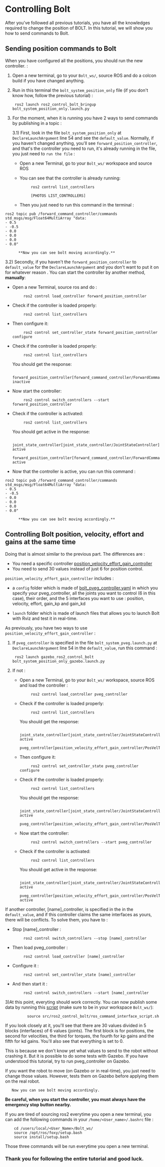 # Controlling Bolt

After you've followed all previous tutorials, you have all the knowledges required to change the position of BOLT.
In this tutorial, we will show you how to send commands to Bolt.

## Sending position commands to Bolt
When you have configured all the positions, you should run the new controller. :

1) Open a new terminal, go to your `Bolt_ws/`, source ROS and do a colcon build if you have changed anything.


2) Run in this terminal the `bolt_system_position_only` file (if you don't know how, follow the previous tutorial) :

        ros2 launch ros2_control_bolt_bringup bolt_system_position_only.launch.py

3) For the moment, when it is running you have 2 ways to send commands by publishing in a topic :

   3.1) First, look in the file `bolt_system_position_only` at `DeclareLaunchArgument` line 54 and see the `default_value`. Normally, if you haven't changed anything, you'll see `forward_position_controller`, and that's the controller you need to run, it's already running in the file, you just need to `run the file` :

   - Open a new Terminal, go to your `Bolt_ws/` workspace and source ROS

   - You can see that the controller is already running:

              ros2 control list_controllers

              [PHOTOS LIST_CONTROLLERS]

   - Then you just need to run this command in the terminal :

```
ros2 topic pub /forward_command_controller/commands std_msgs/msg/Float64MultiArray "data:
- 0.5
- -0.5
- 0.0
- 0.0
- 0.0
- 0.0"
```

          **Now you can see bolt moving accordingly.**

   3.2) Secondly, if you haven't the `forward_position_controller` to `default_value` for the `DeclareLaunchArgument` and you don't want to put it on for whatever reason . You can start the controller by another method, **manually**:
      
   - Open a new Terminal, source ros and do :

              ros2 control load_controller forward_position_controller

   - Check if the controller is loaded properly:

              ros2 control list_controllers

   - Then configure it:

              ros2 control set_controller_state forward_position_controller configure

   - Check if the controller is loaded properly:

              ros2 control list_controllers

       You should get the response:

              forward_position_controller[forward_command_controller/ForwardCommandController] inactive

   - Now start the controller:

              ros2 control switch_controllers --start forward_position_controller

   - Check if the controller is activated:

              ros2 control list_controllers

       You should get active in the response:

              joint_state_controller[joint_state_controller/JointStateController] active
              forward_position_controller[forward_command_controller/ForwardCommandController] active

   - Now that the controller is active, you can run this command :

```
ros2 topic pub /forward_command_controller/commands std_msgs/msg/Float64MultiArray "data:
- 0.5
- -0.5
- 0.0
- 0.0
- 0.0
- 0.0"
```

          **Now you can see bolt moving accordingly.**
          
## Controlling Bolt position, velocity, effort and gains at the same time

Doing that is almost similar to the previous part. The differences are :
   - You need a specific controller [position_velocity_effort_gain_controller](https://github.com/stack-of-tasks/ros2_control_bolt/tree/master/position_velocity_effort_gain_controller)
   - You need to send 30 values instead of just 6 for position control.

`position_velocity_effort_gain_controller` includes :

   - a `config` folder which is made of [bolt_pveg_controller.yaml](https://github.com/stack-of-tasks/ros2_control_bolt/blob/master/position_velocity_effort_gain_controller/config/bolt_pveg_controller.yaml) in which you specify 
     your pveg_controller, all the joints you want to control (6 in this case), their order, and the 5 interfaces you want to use : position, velocity, effort, gain_kp and gain_kd
   
   - `launch` folder which is made of launch files that allows you to launch Bolt with Rviz and test it in real-time.
   
As previously, you have two ways to use `position_velocity_effort_gain_controller` :

1) If `pveg_controller` is specified in the file `bolt_system_pveg.launch.py` at `DeclareLaunchArgument` line 54 in the `default_value`, run this command :

        ros2 launch gazebo_ros2_control_bolt bolt_system_position_only_gazebo.launch.py 
        
2) If not :

   - Open a new Terminal, go to your `Bolt_ws/` workspace, source ROS and load the controller :

              ros2 control load_controller pveg_controller

   - Check if the controller is loaded properly:

              ros2 control list_controllers

       You should get the response:
       
              joint_state_controller[joint_state_controller/JointStateController] active
              pveg_controller[position_velocity_effort_gain_controller/PosVelTorGainsController]inactive        

   - Then configure it:

              ros2 control set_controller_state pveg_controller configure

   - Check if the controller is loaded properly:

              ros2 control list_controllers

       You should get the response:

              joint_state_controller[joint_state_controller/JointStateController] active
              pveg_controller[position_velocity_effort_gain_controller/PosVelTorGainsController]inactive

   - Now start the controller:

              ros2 control switch_controllers --start pveg_controller

   - Check if the controller is activated:

              ros2 control list_controllers

       You should get active in the response:

              joint_state_controller[joint_state_controller/JointStateController] active
              pveg_controller[position_velocity_effort_gain_controller/PosVelTorGainsController] active
         
 
If another controller, [name]_controller, is specified in the in the `default_value`, and if this controller claims the same interfaces as yours,
there will be conflicts. To solve them, you have to :
    
   - Stop [name]_controller :
   
              ros2 control switch_controllers --stop [name]_controller
    
   - Then load pveg_controller :
   
              ros2 control load_controller [name]_controller
        
   - Configure it :
   
              ros2 control set_controller_state [name]_controller
        
   - And then start it :
   
              ros2 control switch_controllers --start [name]_controller
              
3)At this point, everyting should work correctly. You can now publish some data by running this [script](https://github.com/Maxime-Fansi-laas/ros2_control_bolt/blob/master/ros_command_interface_script.sh) (make sure to be in your workspace `Bolt_ws/`):

              source src/ros2_control_bolt/ros_command_interface_script.sh
              
If you look closely at it, you'll see that there are 30 values divided in 5 blocks (interfaces) of 6 values (joints). The first block is for positions, the second for velocities,
the third for torques, the fourth for kp gains and the fifth for kd gains. You'll also see that everything is set to 0. 

This is because we don't know yet what values to send to the robot without crashing it. But it is possible to do some tests with Gazebo. If you have understood this tutorial, 
try to run pveg_controller on Gazebo.

If you want the robot to move (on Gazebo or in real-time), you just need to change those values. However, tests them on Gazebo before applying them on the real robot.

       Now you can see bolt moving accordingly.
   

**Be careful, when you start the controller, you must always have the emergency stop button nearby.**

If you are tired of sourcing ros2 everytime you open a new terminal, you can add the following commands in your `/home/<User_name>/.bashrc` file :

        cd /users/local/<User_Name>/Bolt_ws/
        source /opt/ros/foxy/setup.bash
        source install/setup.bash
        
Those three commands will be run everytime you open a new terminal.

### Thank you for following the entire tutorial and good luck.
